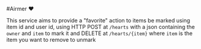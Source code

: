 #Airmer :heart:

This service aims to provide a "favorite" action to items be marked using item id and user id, using HTTP POST at `/hearts` with a json containing the `owner` and `item` to mark it and DELETE at `/hearts/{item}` where `item` is the item you want to remove to unmark
